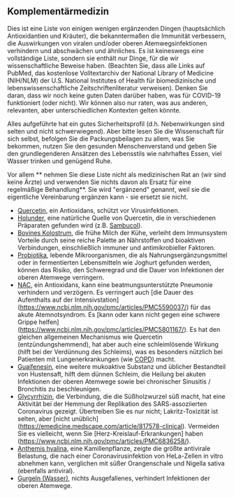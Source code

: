 ## Komplementärmedizin

Dies ist eine Liste von einigen wenigen ergänzenden Dingen (hauptsächlich Antioxidantien und Kräuter), die bekanntermaßen die Immunität verbessern, die Auswirkungen von viralen und/oder oberen Atemwegsinfektionen verhindern und abschwächen und ähnliches. Es ist keineswegs eine vollständige Liste, sondern sie enthält nur Dinge, für die wir wissenschaftliche Beweise haben. (Beachten Sie, dass alle Links auf PubMed, das kostenlose Volltextarchiv der National Library of Medicine (NIH/NLM) der U.S. National Institutes of Health für biomedizinische und lebenswissenschaftliche Zeitschriftenliteratur verweisen). Denken Sie daran, dass wir noch keine guten Daten darüber haben, was für COVID-19 funktioniert (oder nicht). Wir können also nur raten, was aus anderen, relevanten, aber unterschiedlichen Kontexten gelten könnte. 

Alles aufgeführte hat ein gutes Sicherheitsprofil (d.h. Nebenwirkungen sind selten und nicht schwerwiegend). Aber bitte lesen Sie die Wissenschaft für sich selbst, befolgen Sie die Packungsbeilagen zu allem, was Sie bekommen, nutzen Sie den gesunden Menschenverstand und geben Sie den grundlegenderen Ansätzen des Lebensstils wie nahrhaftes Essen, viel Wasser trinken und genügend Ruhe.

Vor allem ** nehmen Sie diese Liste nicht als medizinischen Rat an (wir sind keine Ärzte) und verwenden Sie nichts davon als Ersatz für eine regelmäßige Behandlung**. Sie wird "ergänzend" genannt, weil sie die eigentliche Vereinbarung ergänzen kann - sie ersetzt sie nicht. 

* [Quercetin](https://articles.mercola.com/sites/articles/archive/2018/02/26/quercetin-for-flu.aspx), ein Antioxidans, schützt vor Virusinfektionen. 
* [Holunder](https://www.ncbi.nlm.nih.gov/pmc/articles/PMC6124954/), eine natürliche Quelle von Quercetin, die in verschiedenen Präparaten gefunden wird (z.B. [Sambucol](https://www.amazon.de/dp/B005039D78/ref=sr_1_8?keywords=sambucol&qid=1584023224&sr=8-8)).
* [Bovines Kolostrum](https://www.ncbi.nlm.nih.gov/pmc/articles/PMC6124954/), die frühe Milch der Kühe, verleiht dem Immunsystem Vorteile durch seine reiche Palette an Nährstoffen und bioaktiven Verbindungen, einschließlich immuner und antimikrobieller Faktoren.
* [Probiotika](https://www.ncbi.nlm.nih.gov/pmc/articles/PMC6124954/), lebende Mikroorganismen, die als Nahrungsergänzungsmittel oder in fermentierten Lebensmitteln wie Joghurt gefunden werden, können das Risiko, den Schweregrad und die Dauer von Infektionen der oberen Atemwege verringern. 
* [NAC](https://www.ncbi.nlm.nih.gov/pmc/articles/PMC5937299/), ein Antioxidans, kann eine beatmungsunterstützte Pneumonie verhindern und verzögern. Es verringert auch [die Dauer des Aufenthalts auf der Intensivstation] (https://www.ncbi.nlm.nih.gov/pmc/articles/PMC5590037/) für das akute Atemnotsyndrom. Es [kann oder kann nicht gegen eine schwere Grippe helfen] (https://www.ncbi.nlm.nih.gov/pmc/articles/PMC5801167/). Es hat den gleichen allgemeinen Mechanismus wie Quercetin (entzündungshemmend), hat aber auch eine schleimlösende Wirkung (hilft bei der Verdünnung des Schleims), was es besonders nützlich bei Patienten mit Lungenerkrankungen (wie [COPD](https://www.ncbi.nlm.nih.gov/pmc/articles/PMC4245155/)) macht. 
* [Guaifenesin](https://www.ncbi.nlm.nih.gov/pmc/articles/PMC5724298/), eine weitere mukoaktive Substanz und üblicher Bestandteil von Hustensaft, hilft dem dünnen Schleim, die Heilung bei akuten Infektionen der oberen Atemwege sowie bei chronischer Sinusitis / Bronchitis zu beschleunigen. 
* [Glycyrrhizin](https://www.ncbi.nlm.nih.gov/pubmed/12814717), die Verbindung, die die Süßholzwurzel süß macht, hat eine Aktivität bei der Hemmung der Replikation des SARS-assoziierten Coronavirus gezeigt. Übertreiben Sie es nur nicht; Lakritz-Toxizität ist selten, aber [nicht unüblich] (https://emedicine.medscape.com/article/817578-clinical). Vermeiden Sie es vielleicht, wenn Sie [Herz-Kreislauf-Erkrankungen] haben (https://www.ncbi.nlm.nih.gov/pmc/articles/PMC6836258/). 
* [Anthemis hyalina](https://www.ncbi.nlm.nih.gov/pmc/articles/PMC3933739/), eine Kamillenpflanze, zeigte die größte antivirale Belastung, die nach einer Coronavirusinfektion von HeLa-Zellen in vitro abnehmen kann, verglichen mit süßer Orangenschale und Nigella sativa (ebenfalls antiviral). 
* [Gurgeln (Wasser)](https://www.ncbi.nlm.nih.gov/pubmed/16242593), nichts Ausgefallenes, verhindert Infektionen der oberen Atemwege. 

